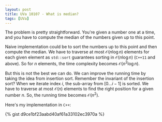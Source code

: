 ```yaml
---
layout: post
title: UVa 10107 - What is median?
tags: [UVa]
---
```


The problem is pretty straightforward. You're given a number one at a time, and you have to compute the median of the numbers given up to this point. 

Naive implementation could be to sort the numbers up to this point and then compute the median. We have to traverse at most $\mathcal{O}(n\log{n})$ elements for each given element as ``std::sort`` guarantees sorting in $\mathcal{O}(n\log{n})$ (``C++11`` and above). So for $n$ elements, the time complexity becomes $\mathcal{O}(n^2\log{n})$.

But this is not the best we can do. We can improve the running time by taking the idea from insertion sort. Remember the invariant of the insertion sort? When we iterate index $i$, the sub-array from $[0 \ldots i - 1]$ is sorted. We have to traverse at most $\mathcal{O}(n)$ elements to find the right position for a given number $n$. So, the running time becomes $\mathcal{O}(n^2)$.

Here's my implementation in ``C++``:

{% gist d9ce1bf23aabd40af61a33102ec3970a %}